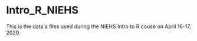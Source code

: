 # Intro_R_NIEHS

This is the data a files used during the NIEHS Intro to R couse on April 16-17, 2020.
